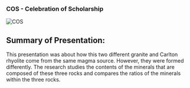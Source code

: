 ### COS - Celebration of Scholarship
![COS](https://github.com/user-attachments/assets/31c014f8-5f7d-40f9-b0f3-9d077c5f49e0)

## Summary of Presentation:
This presentation was about how this two different granite and Carlton rhyolite come from the same magma source. However, they were formed differently. The research studies the contents of the minerals that are composed of these three rocks and compares the ratios of the minerals within the three rocks. 
